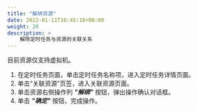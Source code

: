 ```yaml
---
title: "解绑资源"
date: 2022-01-11T16:45:18+08:00
weight: 20
description: >
    解除定时任务与资源的关联关系
---
```


目前资源仅支持虚拟机。

1. 在定时任务页面，单击定时任务名称项，进入定时任务详情页面。
2. 单击“关联资源”页签，进入关联资源页面。
3. 单击资源右侧操作列 **_"解绑"_** 按钮，弹出操作确认对话框。
4. 单击 **_"确定"_** 按钮，完成操作。